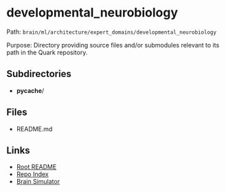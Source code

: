 # developmental_neurobiology

Path: `brain/ml/architecture/expert_domains/developmental_neurobiology`

Purpose: Directory providing source files and/or submodules relevant to its path in the Quark repository.

## Subdirectories
- __pycache__/

## Files
- README.md

## Links
- [Root README](../../../../README.md)
- [Repo Index](../../../../repo_index.json)
- [Brain Simulator](../../../../brain/architecture/brain_simulator.py)
